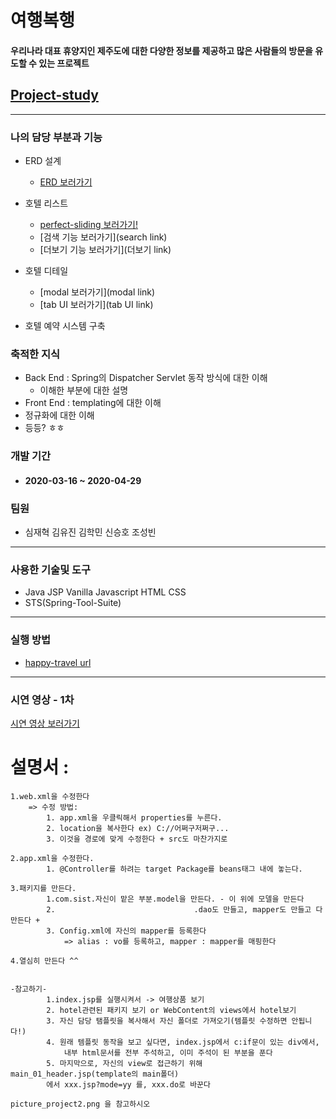 # 여행복행
#### 우리나라 대표 휴양지인 제주도에 대한 다양한 정보를 제공하고 많은 사람들의 방문을 유도할 수 있는 프로젝트

## [Project-study][project-study-link]

[project-study-link]: https://github.com/JaeHyukSim/project-study/blob/master/README.md "Go project-study!"

-----------

### 나의 담당 부분과 기능
+ ERD 설계
    - [ERD 보러가기][erd-link]
    
    [erd-link]: /ERD.md "Go ERD!"
+ 호텔 리스트
    - [perfect-sliding 보러가기!][perfect-sliding-link]
    
    [perfect-sliding-link]: https://github.com/JaeHyukSim/perfect-sliding "Go perpect-sliding!"
    - [검색 기능 보러가기](search link)
    - [더보기 기능 보러가기](더보기 link)
+ 호텔 디테일
    - [modal 보러가기](modal link)
    - [tab UI 보러가기](tab UI link)
+ 호텔 예약 시스템 구축

### 축적한 지식
+ Back End : Spring의 Dispatcher Servlet 동작 방식에 대한 이해
    - 이해한 부분에 대한 설명
+ Front End : templating에 대한 이해
+ 정규화에 대한 이해
+ 등등? ㅎㅎ
### 개발 기간
+ #### 2020-03-16 ~ 2020-04-29
### 팀원 
+ 심재혁 김유진 김학민 신승호 조성빈

-----------

### 사용한 기술및 도구
- Java JSP Vanilla Javascript HTML CSS
- STS(Spring-Tool-Suite)

---------

### 실행 방법
- [happy-travel url][happy-travel-link]

[happy-travel-link]: URL "Go happy-travel!"

-----------

### 시연 영상 - 1차
[시연 영상 보러가기][desc-link]

[desc-link]: https://www.youtube.com/watch?v=Ts9go0W2r6c&feature=youtu.be "Go desc link!"
# 설명서 : 
	1.web.xml을 수정한다
		=> 수정 방법:
			1. app.xml을 우클릭해서 properties를 누른다.
			2. location을 복사한다 ex) C://어쩌구저쩌구...
			3. 이것을 경로에 맞게 수정한다 + src도 마찬가지로  
			
	2.app.xml을 수정한다.
			1. @Controller를 하려는 target Package를 beans태그 내에 놓는다.  
			
	3.패키지를 만든다.
			1.com.sist.자신이 맡은 부분.model을 만든다. - 이 위에 모델을 만든다
			2.                               .dao도 만들고, mapper도 만들고 다 만든다 + 
			3. Config.xml에 자신의 mapper를 등록한다
				=> alias : vo를 등록하고, mapper : mapper를 매핑한다  
				
	4.열심히 만든다 ^^  
	
	
	-참고하기-
			1.index.jsp를 실행시켜서 -> 여행상품 보기
			2. hotel관련된 패키지 보기 or WebContent의 views에서 hotel보기
			3. 자신 담당 탬플릿을 복사해서 자신 폴더로 가져오기(템플릿 수정하면 안됩니다!)
			4. 원래 템플릿 동작을 보고 싶다면, index.jsp에서 c:if문이 있는 div에서,
				내부 html문서를 전부 주석하고, 이미 주석이 된 부분을 푼다
			5. 마지막으로, 자신의 view로 접근하기 위해 main_01_header.jsp(template의 main폴더)
			에서 xxx.jsp?mode=yy 를, xxx.do로 바꾼다
      
   	picture_project2.png 을 참고하시오
